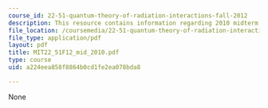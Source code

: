 ```yaml
---
course_id: 22-51-quantum-theory-of-radiation-interactions-fall-2012
description: This resource contains information regarding 2010 midterm exams.
file_location: /coursemedia/22-51-quantum-theory-of-radiation-interactions-fall-2012/a224eea858f8864b0cd1fe2ea078bda8_MIT22_51F12_mid_2010.pdf
file_type: application/pdf
layout: pdf
title: MIT22_51F12_mid_2010.pdf
type: course
uid: a224eea858f8864b0cd1fe2ea078bda8

---
```

None